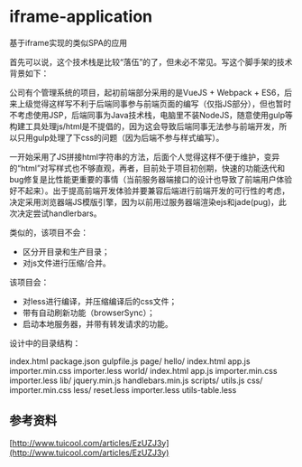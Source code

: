 # iframe-application
基于iframe实现的类似SPA的应用

首先可以说，这个技术栈是比较“落伍”的了，但未必不常见。写这个脚手架的技术背景如下：

公司有个管理系统的项目，起初前端部分采用的是VueJS + Webpack + ES6，后来上级觉得这样写不利于后端同事参与前端页面的编写（仅指JS部分），但也暂时不考虑使用JSP，后端同事为Java技术栈，电脑里不装NodeJS，随意使用gulp等构建工具处理js/html是不提倡的，因为这会导致后端同事无法参与前端开发，所以只用gulp处理了下css的问题（因为后端不参与样式编写）。


一开始采用了JS拼接html字符串的方法，后面个人觉得这样不便于维护，变异的“html”对写样式也不够直观，再者，目前处于项目初创期，快速的功能迭代和bug修复是比性能更重要的事情（当前服务器端接口的设计也导致了前端用户体验好不起来）。出于提高前端开发体验并要兼容后端进行前端开发的可行性的考虑，决定采用浏览器端JS模版引擎，因为以前用过服务器端渲染ejs和jade(pug)，此次决定尝试handlerbars。

类似的，该项目不会：
- 区分开目录和生产目录；
- 对js文件进行压缩/合并。

该项目会：
- 对less进行编译，并压缩编译后的css文件；
- 带有自动刷新功能（browserSync）；
- 启动本地服务器，并带有转发请求的功能。

设计中的目录结构：

index.html
package.json
gulpfile.js
page/
  hello/
    index.html
    app.js
    importer.min.css
    importer.less
  world/
    index.html
    app.js
    importer.min.css
    importer.less
lib/
  jquery.min.js
  handlebars.min.js
scripts/
  utils.js
css/
  importer.min.css
less/
  reset.less
  importer.less
  utils-table.less


## 参考资料

[http://www.tuicool.com/articles/EzUZJ3y](http://www.tuicool.com/articles/EzUZJ3y)

